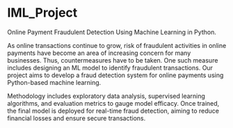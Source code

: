 # IML_Project
Online Payment Fraudulent Detection Using Machine Learning in Python.

As online transactions continue to grow, risk of fraudulent activities in online payments have become an area of increasing concern for many businesses. Thus, countermeasures have to be taken. 
One such measure includes designing an ML model to identify fraudulent transactions.
Our project aims to develop a fraud detection system for online payments using Python-based machine learning. 

Methodology includes exploratory data analysis, supervised learning algorithms, and evaluation metrics to gauge model efficacy. Once trained, the final model is deployed for real-time fraud detection, aiming to reduce financial losses and ensure secure transactions.



